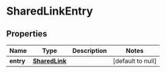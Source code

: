 # SharedLinkEntry

## Properties
Name | Type | Description | Notes
------------ | ------------- | ------------- | -------------
**entry** | [**SharedLink**](SharedLink.md) |  | [default to null]


